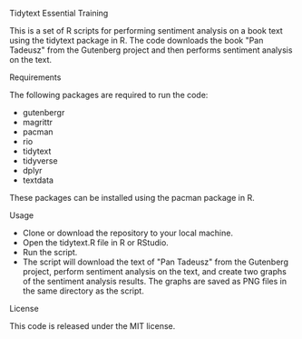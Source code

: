 Tidytext Essential Training

This is a set of R scripts for performing sentiment analysis on a book text using the tidytext package in R. The code downloads the book "Pan Tadeusz" from the Gutenberg project and then performs sentiment analysis on the text.

Requirements

The following packages are required to run the code:

- gutenbergr
- magrittr
- pacman
- rio
- tidytext
- tidyverse
- dplyr
- textdata

These packages can be installed using the pacman package in R.

Usage

- Clone or download the repository to your local machine.
- Open the tidytext.R file in R or RStudio.
- Run the script.
- The script will download the text of "Pan Tadeusz" from the Gutenberg project, perform sentiment analysis on the text, and create two graphs of the sentiment analysis results. The graphs are saved as PNG files in the same directory as the script.

License

This code is released under the MIT license.
